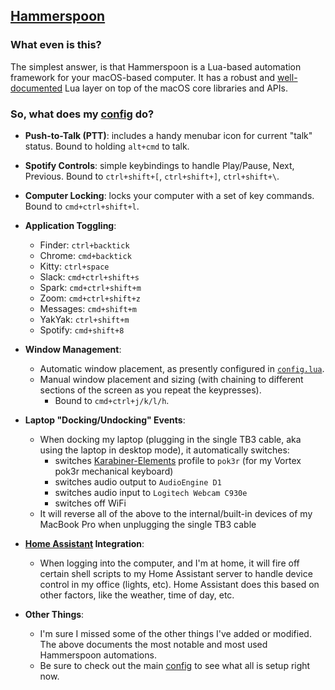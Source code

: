 ## [ Hammerspoon ](https://www.hammerspoon.org)

### What even is this?

The simplest answer, is that Hammerspoon is a Lua-based automation framework for
your macOS-based computer. It has a robust and [well-documented](http://www.hammerspoon.org/docs/) Lua layer on top
of the macOS core libraries and APIs.

### So, what does my [config](hammerspoon.symlink/config.lua) do?

- **Push-to-Talk (PTT)**: includes a handy menubar icon for current "talk" status. Bound to holding `alt+cmd` to talk.

- **Spotify Controls**: simple keybindings to handle Play/Pause, Next, Previous.
Bound to `ctrl+shift+[`, `ctrl+shift+]`, `ctrl+shift+\`.

- **Computer Locking**: locks your computer with a set of key commands. Bound to
`cmd+ctrl+shift+l`.

- **Application Toggling**:
  * Finder: `ctrl+backtick`
  * Chrome: `cmd+backtick`
  * Kitty: `ctrl+space`
  * Slack: `cmd+ctrl+shift+s`
  * Spark: `cmd+ctrl+shift+m`
  * Zoom: `cmd+ctrl+shift+z`
  * Messages: `cmd+shift+m`
  * YakYak: `ctrl+shift+m`
  * Spotify: `cmd+shift+8`

- **Window Management**:
  * Automatic window placement, as presently configured in [`config.lua`](hammerspoon.symlink/config.lua).
  * Manual window placement and sizing (with chaining to different sections of
    the screen as you repeat the keypresses).
    - Bound to `cmd+ctrl+j/k/l/h`.

- **Laptop "Docking/Undocking" Events**:
  * When docking my laptop (plugging in the single TB3 cable, aka using the laptop in
  desktop mode), it automatically switches:
    - switches [Karabiner-Elements](https://github.com/tekezo/Karabiner-Elements) profile to `pok3r` (for my Vortex pok3r mechanical keyboard)
    - switches audio output to `AudioEngine D1`
    - switches audio input to `Logitech Webcam C930e`
    - switches off WiFi
  * It will reverse all of the above to the internal/built-in devices of my MacBook Pro when
  unplugging the single TB3 cable

- **[Home Assistant](https://www.home-assistant.io/) Integration**:
  * When logging into the computer, and I'm at home, it will fire off certain
  shell scripts to my Home Assistant server to handle device control in my
  office (lights, etc). Home Assistant does this based on other factors, like
  the weather, time of day, etc.

- **Other Things**:
  * I'm sure I missed some of the other things I've added or
  modified. The above documents the most notable and most used Hammerspoon automations.
  * Be sure to check out the main [config](hammerspoon.symlink/config.lua) to see what all is setup right now.

